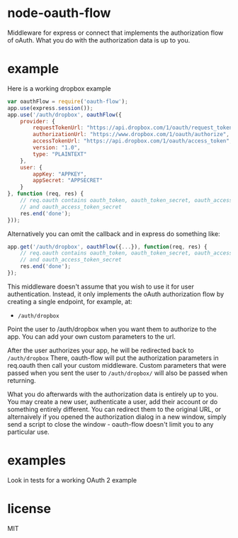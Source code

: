 # node-oauth-flow

Middleware for express or connect that implements the authorization flow of
oAuth. What you do with the authorization data is up to you.

# example

Here is a working dropbox example

```js
var oauthFlow = require('oauth-flow');
app.use(express.session());
app.use('/auth/dropbox', oauthFlow({
    provider: {
        requestTokenUrl: "https://api.dropbox.com/1/oauth/request_token",
        authorizationUrl: "https://www.dropbox.com/1/oauth/authorize",
        accessTokenUrl: "https://api.dropbox.com/1/oauth/access_token",
        version: "1.0",
        type: "PLAINTEXT"
    },
    user: {
        appKey: "APPKEY",
        appSecret: "APPSECRET"
    }
}, function (req, res) {
    // req.oauth contains oauth_token, oauth_token_secret, oauth_access_token,
    // and oauth_access_token_secret
    res.end('done');
}));
```

Alternatively you can omit the callback and in express do something like:


```js
app.get('/auth/dropbox', oauthFlow({...}), function(req, res) {
    // req.oauth contains oauth_token, oauth_token_secret, oauth_access_token,
    // and oauth_access_token_secret
    res.end('done');
});
```

This middleware doesn't assume that you wish to use it for user authentication.
Instead, it only implements the oAuth authorization flow by creating a single
endpoint, for example, at:

* `/auth/dropbox`

Point the user to /auth/dropbox when you want them to authorize to
the app. You can add your own custom parameters to the url.

After the user authorizes your app, he will be redirected back to `/auth/dropbox`
There, oauth-flow will put the authorization parameters in req.oauth then
call your custom middleware. Custom parameters that were passed when you sent the
user to `/auth/dropbox/` will also be passed when returning.

What you do afterwards with the authorization data is entirely up to you.
You may create a new user, authenticate a user, add their account or do
something entirely different. You can redirect them to the original URL, or
alternaively if you opened the authorization dialog in a new window, simply
send a script to close the window - oauth-flow doesn't limit you to any particular
use.

# examples

Look in tests for a working OAuth 2 example

# license

MIT

